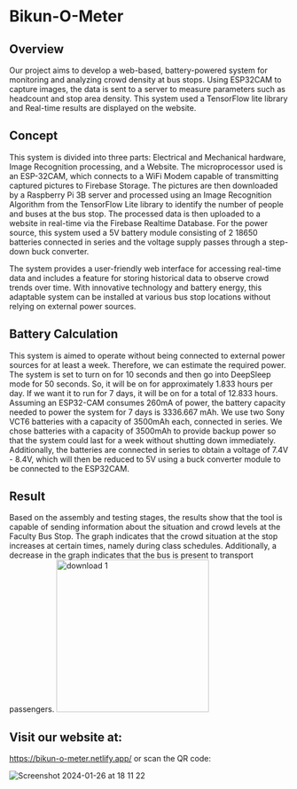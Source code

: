 # Bikun-O-Meter

## Overview
Our project aims to develop a web-based, battery-powered system for monitoring and analyzing crowd density at bus stops. Using ESP32CAM to capture images, the data is sent to a server to measure parameters such as headcount and stop area density. This system used a TensorFlow lite library and Real-time results are displayed on the website. 


## Concept
This system is divided into three parts: Electrical and Mechanical hardware, Image Recognition processing, and a Website. The microprocessor used is an ESP-32CAM, which connects to a WiFi Modem capable of transmitting captured pictures to Firebase Storage. The pictures are then downloaded by a Raspberry Pi 3B server and processed using an Image Recognition Algorithm from the TensorFlow Lite library to identify the number of people and buses at the bus stop. The processed data is then uploaded to a website in real-time via the Firebase Realtime Database. For the power source, this system used a 5V battery module consisting of 2 18650 batteries connected in series and the voltage supply passes through a step-down buck converter.

The system provides a user-friendly web interface for accessing real-time data and includes a feature for storing historical data to observe crowd trends over time. With innovative technology and battery energy, this adaptable system can be installed at various bus stop locations without relying on external power sources.

## Battery Calculation
This system is aimed to operate without being connected to external power sources for at least a week. Therefore, we can estimate the required power. The system is set to turn on for 10 seconds and then go into DeepSleep mode for 50 seconds. So, it will be on for approximately 1.833 hours per day. If we want it to run for 7 days, it will be on for a total of 12.833 hours. Assuming an ESP32-CAM consumes 260mA of power, the battery capacity needed to power the system for 7 days is 3336.667 mAh. We use two Sony VCT6 batteries with a capacity of 3500mAh each, connected in series. We chose batteries with a capacity of 3500mAh to provide backup power so that the system could last for a week without shutting down immediately. Additionally, the batteries are connected in series to obtain a voltage of 7.4V - 8.4V, which will then be reduced to 5V using a buck converter module to be connected to the ESP32CAM.

## Result
Based on the assembly and testing stages, the results show that the tool is capable of sending information about the situation and crowd levels at the Faculty Bus Stop. The graph indicates that the crowd situation at the stop increases at certain times, namely during class schedules. Additionally, a decrease in the graph indicates that the  bus is present to transport passengers.
<img width="275" alt="download 1" src="https://github.com/evelioexcellenta/Bikun-O-Meter/assets/70692957/c980207b-189a-4aa0-8746-e6d1dde00798">




 ## Visit our website at: 
 https://bikun-o-meter.netlify.app/
 or scan the QR code:

![Screenshot 2024-01-26 at 18 11 22](https://github.com/evelioexcellenta/Bikun-O-Meter/assets/106600068/fc5a05f8-fc74-4853-800e-14b35886ce95)
